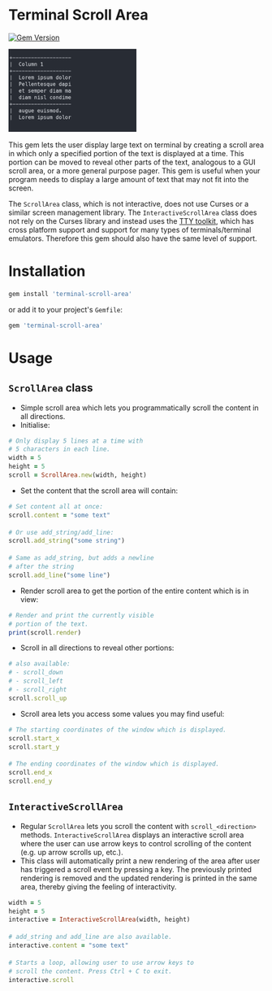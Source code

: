 # Terminal Scroll Area

[![Gem Version](https://badge.fury.io/rb/terminal-scroll-area.svg)](https://badge.fury.io/rb/terminal-scroll-area)

<img alt="Gif showing usage" src="https://raw.githubusercontent.com/ilkutkutlar/terminal-scroll-area/main/usage.gif" width=50%>

This gem lets the user display large text on terminal by creating a scroll area in which only a specified portion of the text is displayed at a time. This portion can be moved to reveal other parts of the text, analogous to a GUI scroll area, or a more general purpose pager. This gem is useful when your program needs to display a large amount of text that may not fit into the screen.

The `ScrollArea` class, which is not interactive, does not use Curses or a similar screen management library. The `InteractiveScrollArea` class does not rely on the Curses library and instead uses the [TTY toolkit](https://github.com/piotrmurach/tty), which has cross platform support and support for many types of terminals/terminal emulators. Therefore this gem should also have the same level of support.

# Installation

```rb
gem install 'terminal-scroll-area'
```

or add it to your project's `Gemfile`:

```rb
gem 'terminal-scroll-area'
```

# Usage

## `ScrollArea` class

- Simple scroll area which lets you programmatically scroll the content in all directions.
- Initialise:

```rb
# Only display 5 lines at a time with
# 5 characters in each line.
width = 5
height = 5
scroll = ScrollArea.new(width, height)
```

- Set the content that the scroll area will contain:

```rb
# Set content all at once:
scroll.content = "some text"

# Or use add_string/add_line:
scroll.add_string("some string")

# Same as add_string, but adds a newline
# after the string
scroll.add_line("some line")
```

- Render scroll area to get the portion of the entire content which is in view:

```rb
# Render and print the currently visible
# portion of the text.
print(scroll.render)
```

- Scroll in all directions to reveal other portions:

```rb
# also available: 
# - scroll_down
# - scroll_left
# - scroll_right
scroll.scroll_up
```

- Scroll area lets you access some values you may find useful:

```rb
# The starting coordinates of the window which is displayed.
scroll.start_x
scroll.start_y

# The ending coordinates of the window which is displayed.
scroll.end_x
scroll.end_y
```

## `InteractiveScrollArea`

- Regular `ScrollArea` lets you scroll the content with `scroll_<direction>` methods. `InteractiveScrollArea` displays an interactive scroll area where the user can use arrow keys to control scrolling of the content (e.g. up arrow scrolls up, etc.).
- This class will automatically print a new rendering of the area after user has triggered a scroll event by pressing a key. The previously printed rendering is removed and the updated rendering is printed in the same area, thereby giving the feeling of interactivity.

```rb
width = 5
height = 5
interactive = InteractiveScrollArea(width, height)

# add_string and add_line are also available.
interactive.content = "some text"

# Starts a loop, allowing user to use arrow keys to
# scroll the content. Press Ctrl + C to exit.
interactive.scroll
```
